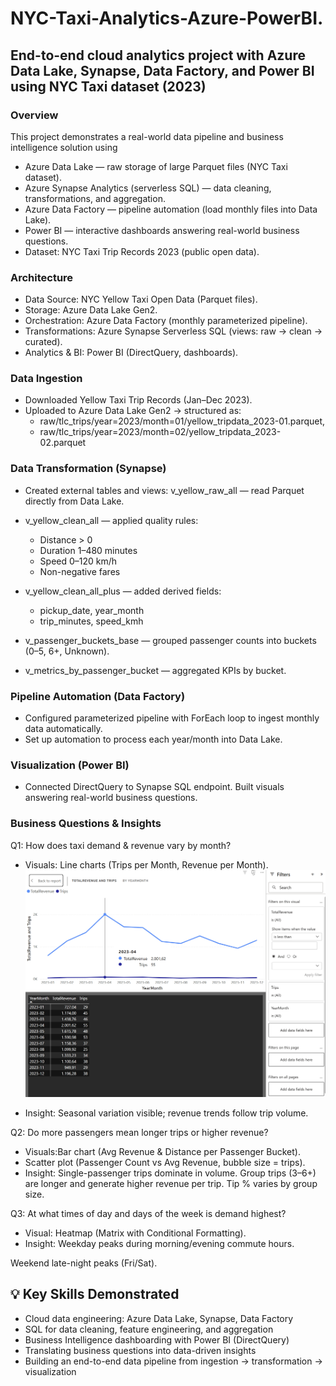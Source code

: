 # NYC-Taxi-Analytics-Azure-PowerBI.
## End-to-end cloud analytics project with Azure Data Lake, Synapse, Data Factory, and Power BI using NYC Taxi dataset (2023)

### Overview
This project demonstrates a real-world data pipeline and business intelligence solution using
* Azure Data Lake — raw storage of large Parquet files (NYC Taxi dataset).
* Azure Synapse Analytics (serverless SQL) — data cleaning, transformations, and aggregation.
* Azure Data Factory — pipeline automation (load monthly files into Data Lake).
* Power BI — interactive dashboards answering real-world business questions.
* Dataset: NYC Taxi Trip Records 2023 (public open data).

### Architecture

* Data Source: NYC Yellow Taxi Open Data (Parquet files).
* Storage: Azure Data Lake Gen2.
* Orchestration: Azure Data Factory (monthly parameterized pipeline).
* Transformations: Azure Synapse Serverless SQL (views: raw → clean → curated).
* Analytics & BI: Power BI (DirectQuery, dashboards).

### Data Ingestion

* Downloaded Yellow Taxi Trip Records (Jan–Dec 2023).
* Uploaded to Azure Data Lake Gen2 → structured as:
  * raw/tlc_trips/year=2023/month=01/yellow_tripdata_2023-01.parquet, 
  * raw/tlc_trips/year=2023/month=02/yellow_tripdata_2023-02.parquet

### Data Transformation (Synapse)

* Created external tables and views: v_yellow_raw_all — read Parquet directly from Data Lake.

* v_yellow_clean_all — applied quality rules:
   * Distance > 0
   * Duration 1–480 minutes
   * Speed 0–120 km/h
   * Non-negative fares

* v_yellow_clean_all_plus — added derived fields:
  * pickup_date, year_month
  * trip_minutes, speed_kmh

* v_passenger_buckets_base — grouped passenger counts into buckets (0–5, 6+, Unknown).
* v_metrics_by_passenger_bucket — aggregated KPIs by bucket.

### Pipeline Automation (Data Factory)
* Configured parameterized pipeline with ForEach loop to ingest monthly data automatically.
* Set up automation to process each year/month into Data Lake.

### Visualization (Power BI)
* Connected DirectQuery to Synapse SQL endpoint. Built visuals answering real-world business questions.


### Business Questions & Insights
Q1: How does taxi demand & revenue vary by month?
   * Visuals: Line charts (Trips per Month, Revenue per Month). ![Revenue and Trips by Month](Visuals/Revenue_trips_months.png)

   * Insight:
     Seasonal variation visible; revenue trends follow trip volume.

Q2: Do more passengers mean longer trips or higher revenue?

  * Visuals:Bar chart (Avg Revenue & Distance per Passenger Bucket).
  * Scatter plot (Passenger Count vs Avg Revenue, bubble size = trips).
  * Insight:
    Single-passenger trips dominate in volume.
    Group trips (3–6+) are longer and generate higher revenue per trip.
    Tip % varies by group size.


Q3: At what times of day and days of the week is demand highest?
   * Visual: Heatmap (Matrix with Conditional Formatting).
   * Insight:
    Weekday peaks during morning/evening commute hours.

Weekend late-night peaks (Fri/Sat).


## 💡 Key Skills Demonstrated
- Cloud data engineering: Azure Data Lake, Synapse, Data Factory  
- SQL for data cleaning, feature engineering, and aggregation  
- Business Intelligence dashboarding with Power BI (DirectQuery)  
- Translating business questions into data-driven insights  
- Building an end-to-end data pipeline from ingestion → transformation → visualization  

